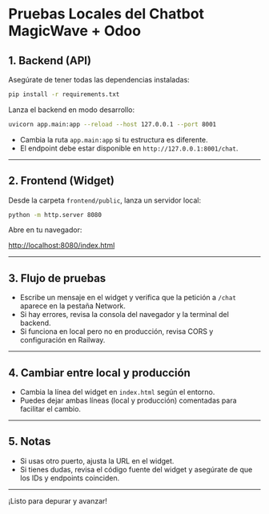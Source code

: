 # Pruebas Locales del Chatbot MagicWave + Odoo

## 1. Backend (API)

Asegúrate de tener todas las dependencias instaladas:

```bash
pip install -r requirements.txt
```

Lanza el backend en modo desarrollo:

```bash
uvicorn app.main:app --reload --host 127.0.0.1 --port 8001
```

- Cambia la ruta `app.main:app` si tu estructura es diferente.
- El endpoint debe estar disponible en `http://127.0.0.1:8001/chat`.

---

## 2. Frontend (Widget)

Desde la carpeta `frontend/public`, lanza un servidor local:

```bash
python -m http.server 8080
```

Abre en tu navegador:

[http://localhost:8080/index.html](http://localhost:8080/index.html)

---

## 3. Flujo de pruebas

- Escribe un mensaje en el widget y verifica que la petición a `/chat` aparece en la pestaña Network.
- Si hay errores, revisa la consola del navegador y la terminal del backend.
- Si funciona en local pero no en producción, revisa CORS y configuración en Railway.

---

## 4. Cambiar entre local y producción

- Cambia la línea del widget en `index.html` según el entorno.
- Puedes dejar ambas líneas (local y producción) comentadas para facilitar el cambio.

---

## 5. Notas

- Si usas otro puerto, ajusta la URL en el widget.
- Si tienes dudas, revisa el código fuente del widget y asegúrate de que los IDs y endpoints coinciden.

---

¡Listo para depurar y avanzar!
